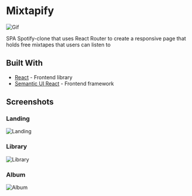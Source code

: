 # Mixtapify

![Gif](https://i.imgur.com/Yo5QLI8.gif)

SPA Spotify-clone that uses React Router to create a responsive page that holds free mixtapes that users can listen to


## Built With

* [React](https://github.com/facebook/react) - Frontend library
* [Semantic UI React](https://github.com/Semantic-Org/Semantic-UI-React) - Frontend framework

## Screenshots

### Landing
![Landing](https://i.imgur.com/gbaTplk.png)

### Library
![Library](https://i.imgur.com/2WkMovU.png)

### Album
![Album](https://i.imgur.com/o1sP96m.png)
